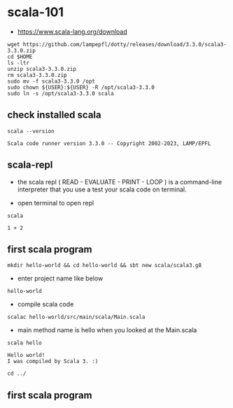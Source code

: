 # scala-101

- https://www.scala-lang.org/download


```SHELL
wget https://github.com/lampepfl/dotty/releases/download/3.3.0/scala3-3.3.0.zip
cd $HOME
ls -ltr
unzip scala3-3.3.0.zip
rm scala3-3.3.0.zip
sudo mv -f scala3-3.3.0 /opt
sudo chown ${USER}:${USER} -R /opt/scala3-3.3.0
sudo ln -s /opt/scala3-3.3.0 scala
```


## check installed scala

```SHELL
scala --version
```
```SHELL
Scala code runner version 3.3.0 -- Copyright 2002-2023, LAMP/EPFL
```


## scala-repl

- the scala repl ( READ - EVALUATE - PRINT - LOOP ) is a command-line interpreter that you use a test your scala code on terminal.

- open terminal to open repl

```SHELL
scala
```

```SHELL
1 + 2
```



## first scala program

```SHELL
mkdir hello-world && cd hello-world && sbt new scala/scala3.g8
```

- enter project name like below

```SHELL
hello-world
```

- compile scala code

```SHELL
scalac hello-world/src/main/scala/Main.scala
```

- main method name is hello when you looked at the Main.scala

```SHELL
scala hello
```

```SHELL
Hello world!
I was compiled by Scala 3. :)
```

```SHELL
cd ../
```


## first scala program